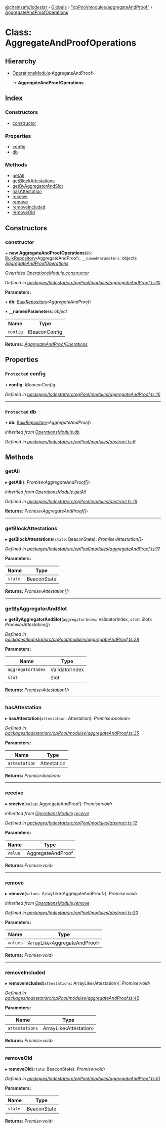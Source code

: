 [@chainsafe/lodestar](../README.md) › [Globals](../globals.md) › ["opPool/modules/aggregateAndProof"](../modules/_oppool_modules_aggregateandproof_.md) › [AggregateAndProofOperations](_oppool_modules_aggregateandproof_.aggregateandproofoperations.md)

# Class: AggregateAndProofOperations

## Hierarchy

* [OperationsModule](_oppool_modules_abstract_.operationsmodule.md)‹AggregateAndProof›

  ↳ **AggregateAndProofOperations**

## Index

### Constructors

* [constructor](_oppool_modules_aggregateandproof_.aggregateandproofoperations.md#constructor)

### Properties

* [config](_oppool_modules_aggregateandproof_.aggregateandproofoperations.md#protected-config)
* [db](_oppool_modules_aggregateandproof_.aggregateandproofoperations.md#protected-db)

### Methods

* [getAll](_oppool_modules_aggregateandproof_.aggregateandproofoperations.md#getall)
* [getBlockAttestations](_oppool_modules_aggregateandproof_.aggregateandproofoperations.md#getblockattestations)
* [getByAggregatorAndSlot](_oppool_modules_aggregateandproof_.aggregateandproofoperations.md#getbyaggregatorandslot)
* [hasAttestation](_oppool_modules_aggregateandproof_.aggregateandproofoperations.md#hasattestation)
* [receive](_oppool_modules_aggregateandproof_.aggregateandproofoperations.md#receive)
* [remove](_oppool_modules_aggregateandproof_.aggregateandproofoperations.md#remove)
* [removeIncluded](_oppool_modules_aggregateandproof_.aggregateandproofoperations.md#removeincluded)
* [removeOld](_oppool_modules_aggregateandproof_.aggregateandproofoperations.md#removeold)

## Constructors

###  constructor

\+ **new AggregateAndProofOperations**(`db`: [BulkRepository](_db_api_beacon_repository_.bulkrepository.md)‹AggregateAndProof›, `__namedParameters`: object): *[AggregateAndProofOperations](_oppool_modules_aggregateandproof_.aggregateandproofoperations.md)*

*Overrides [OperationsModule](_oppool_modules_abstract_.operationsmodule.md).[constructor](_oppool_modules_abstract_.operationsmodule.md#constructor)*

*Defined in [packages/lodestar/src/opPool/modules/aggregateAndProof.ts:10](https://github.com/ChainSafe/lodestar/blob/f536e8f/packages/lodestar/src/opPool/modules/aggregateAndProof.ts#L10)*

**Parameters:**

▪ **db**: *[BulkRepository](_db_api_beacon_repository_.bulkrepository.md)‹AggregateAndProof›*

▪ **__namedParameters**: *object*

Name | Type |
------ | ------ |
`config` | IBeaconConfig |

**Returns:** *[AggregateAndProofOperations](_oppool_modules_aggregateandproof_.aggregateandproofoperations.md)*

## Properties

### `Protected` config

• **config**: *IBeaconConfig*

*Defined in [packages/lodestar/src/opPool/modules/aggregateAndProof.ts:10](https://github.com/ChainSafe/lodestar/blob/f536e8f/packages/lodestar/src/opPool/modules/aggregateAndProof.ts#L10)*

___

### `Protected` db

• **db**: *[BulkRepository](_db_api_beacon_repository_.bulkrepository.md)‹AggregateAndProof›*

*Inherited from [OperationsModule](_oppool_modules_abstract_.operationsmodule.md).[db](_oppool_modules_abstract_.operationsmodule.md#protected-db)*

*Defined in [packages/lodestar/src/opPool/modules/abstract.ts:6](https://github.com/ChainSafe/lodestar/blob/f536e8f/packages/lodestar/src/opPool/modules/abstract.ts#L6)*

## Methods

###  getAll

▸ **getAll**(): *Promise‹AggregateAndProof[]›*

*Inherited from [OperationsModule](_oppool_modules_abstract_.operationsmodule.md).[getAll](_oppool_modules_abstract_.operationsmodule.md#getall)*

*Defined in [packages/lodestar/src/opPool/modules/abstract.ts:16](https://github.com/ChainSafe/lodestar/blob/f536e8f/packages/lodestar/src/opPool/modules/abstract.ts#L16)*

**Returns:** *Promise‹AggregateAndProof[]›*

___

###  getBlockAttestations

▸ **getBlockAttestations**(`state`: BeaconState): *Promise‹Attestation[]›*

*Defined in [packages/lodestar/src/opPool/modules/aggregateAndProof.ts:17](https://github.com/ChainSafe/lodestar/blob/f536e8f/packages/lodestar/src/opPool/modules/aggregateAndProof.ts#L17)*

**Parameters:**

Name | Type |
------ | ------ |
`state` | BeaconState |

**Returns:** *Promise‹Attestation[]›*

___

###  getByAggregatorAndSlot

▸ **getByAggregatorAndSlot**(`aggregatorIndex`: ValidatorIndex, `slot`: Slot): *Promise‹Attestation[]›*

*Defined in [packages/lodestar/src/opPool/modules/aggregateAndProof.ts:28](https://github.com/ChainSafe/lodestar/blob/f536e8f/packages/lodestar/src/opPool/modules/aggregateAndProof.ts#L28)*

**Parameters:**

Name | Type |
------ | ------ |
`aggregatorIndex` | ValidatorIndex |
`slot` | Slot |

**Returns:** *Promise‹Attestation[]›*

___

###  hasAttestation

▸ **hasAttestation**(`attestation`: Attestation): *Promise‹boolean›*

*Defined in [packages/lodestar/src/opPool/modules/aggregateAndProof.ts:35](https://github.com/ChainSafe/lodestar/blob/f536e8f/packages/lodestar/src/opPool/modules/aggregateAndProof.ts#L35)*

**Parameters:**

Name | Type |
------ | ------ |
`attestation` | Attestation |

**Returns:** *Promise‹boolean›*

___

###  receive

▸ **receive**(`value`: AggregateAndProof): *Promise‹void›*

*Inherited from [OperationsModule](_oppool_modules_abstract_.operationsmodule.md).[receive](_oppool_modules_abstract_.operationsmodule.md#receive)*

*Defined in [packages/lodestar/src/opPool/modules/abstract.ts:12](https://github.com/ChainSafe/lodestar/blob/f536e8f/packages/lodestar/src/opPool/modules/abstract.ts#L12)*

**Parameters:**

Name | Type |
------ | ------ |
`value` | AggregateAndProof |

**Returns:** *Promise‹void›*

___

###  remove

▸ **remove**(`values`: ArrayLike‹AggregateAndProof›): *Promise‹void›*

*Inherited from [OperationsModule](_oppool_modules_abstract_.operationsmodule.md).[remove](_oppool_modules_abstract_.operationsmodule.md#remove)*

*Defined in [packages/lodestar/src/opPool/modules/abstract.ts:20](https://github.com/ChainSafe/lodestar/blob/f536e8f/packages/lodestar/src/opPool/modules/abstract.ts#L20)*

**Parameters:**

Name | Type |
------ | ------ |
`values` | ArrayLike‹AggregateAndProof› |

**Returns:** *Promise‹void›*

___

###  removeIncluded

▸ **removeIncluded**(`attestations`: ArrayLike‹Attestation›): *Promise‹void›*

*Defined in [packages/lodestar/src/opPool/modules/aggregateAndProof.ts:42](https://github.com/ChainSafe/lodestar/blob/f536e8f/packages/lodestar/src/opPool/modules/aggregateAndProof.ts#L42)*

**Parameters:**

Name | Type |
------ | ------ |
`attestations` | ArrayLike‹Attestation› |

**Returns:** *Promise‹void›*

___

###  removeOld

▸ **removeOld**(`state`: BeaconState): *Promise‹void›*

*Defined in [packages/lodestar/src/opPool/modules/aggregateAndProof.ts:51](https://github.com/ChainSafe/lodestar/blob/f536e8f/packages/lodestar/src/opPool/modules/aggregateAndProof.ts#L51)*

**Parameters:**

Name | Type |
------ | ------ |
`state` | BeaconState |

**Returns:** *Promise‹void›*
